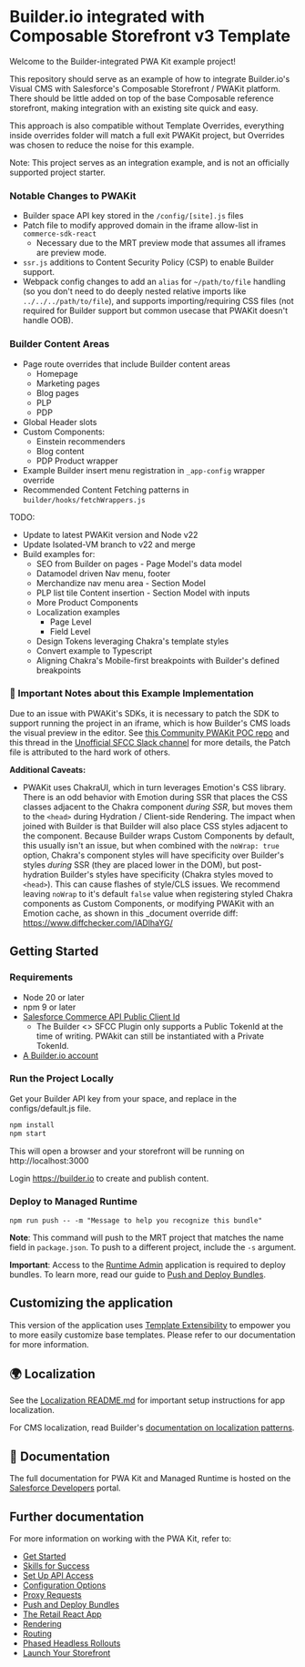 # Builder.io integrated with Composable Storefront v3 Template 

Welcome to the Builder-integrated PWA Kit example project! 

This repository should serve as an example of how to integrate Builder.io's Visual CMS with Salesforce's Composable Storefront / PWAKit platform. There should be little added on top of the base Composable reference storefront, making integration with an existing site quick and easy.

This approach is also compatible without Template Overrides, everything inside overrides folder will match a full exit PWAKit project, but Overrides was chosen to reduce the noise for this example.

Note: This project serves as an integration example, and is not an officially supported project starter.


### Notable Changes to PWAKit
-  Builder space API key stored in the `/config/[site].js` files
-  Patch file to modify approved domain in the iframe allow-list in `commerce-sdk-react`
   -  Necessary due to the MRT preview mode that assumes all iframes are preview mode.
-  `ssr.js` additions to Content Security Policy (CSP) to enable Builder support.
-  Webpack config changes to add an `alias` for `~/path/to/file` handling (so you don't need to do deeply nested relative imports like `../../../path/to/file`), and supports importing/requiring CSS files (not required for Builder support but common usecase that PWAKit doesn't handle OOB).

### Builder Content Areas
-  Page route overrides that include Builder content areas
   -  Homepage
   -  Marketing pages
   -  Blog pages
   -  PLP
   -  PDP
-  Global Header slots
-  Custom Components:
   -  Einstein recommenders
   -  Blog content
   -  PDP Product wrapper
-  Example Builder insert menu registration in `_app-config` wrapper override
-  Recommended Content Fetching patterns in `builder/hooks/fetchWrappers.js`

TODO: 
- Update to latest PWAKit version and Node v22
- Update Isolated-VM branch to v22 and merge
- Build examples for:
  - SEO from Builder on pages - Page Model's data model
  - Datamodel driven Nav menu, footer
  - Merchandize nav menu area - Section Model
  - PLP list tile Content insertion - Section Model with inputs
  - More Product Components
  - Localization examples
    - Page Level
    - Field Level
  - Design Tokens leveraging Chakra's template styles 
  - Convert example to Typescript
  - Aligning Chakra's Mobile-first breakpoints with Builder's defined breakpoints

### 🚨 Important Notes about this Example Implementation

Due to an issue with PWAKit's SDKs, it is necessary to patch the SDK to support running the project in an iframe, which is how Builder's CMS loads the visual preview in the editor. See [this Community PWAKit POC repo](https://github.com/SalesforceCommerceCloud/composable-storefront-pocs/tree/main) and this thread in the [Unofficial SFCC Slack channel](https://sfcc-unofficial.slack.com/archives/C02KUCHDEKH/p1717452731269259) for more details, the Patch file is attributed to the hard work of others.

**Additional Caveats:**
- PWAKit uses ChakraUI, which in turn leverages Emotion's CSS library. There is an odd behavior with Emotion during SSR that places the CSS classes adjacent to the Chakra component *during SSR*, but moves them to the `<head>` during Hydration / Client-side Rendering. The impact when joined with Builder is that Builder will also place CSS styles adjacent to the component. Because Builder wraps Custom Components by default, this usually isn't an issue, but when combined with the `noWrap: true` option, Chakra's component styles will have specificity over Builder's styles *during* SSR (they are placed lower in the DOM), but post-hydration Builder's styles have specificity (Chakra styles moved to `<head>`). This can cause flashes of style/CLS issues. We recommend leaving `noWrap` to it's default `false` value when registering styled Chakra components as Custom Components, or modifying PWAKit with an Emotion cache, as shown in this _document override diff: https://www.diffchecker.com/IADlhaYG/

## Getting Started

### Requirements

- Node 20 or later
- npm 9 or later
- [Salesforce Commerce API Public Client Id](https://developer.salesforce.com/docs/commerce/pwa-kit-managed-runtime/guide/setting-up-api-access.html)
  - The Builder <> SFCC Plugin only supports a Public TokenId at the time of writing. PWAkit can still be instantiated with a Private TokenId.
- [A Builder.io account](https://builder.io/signup)

### Run the Project Locally
Get your Builder API key from your space, and replace in the configs/default.js file.

```bash
npm install
npm start
```

This will open a browser and your storefront will be running on http://localhost:3000

Login https://builder.io to create and publish content. 


### Deploy to Managed Runtime

```
npm run push -- -m "Message to help you recognize this bundle"
```

**Note**: This command will push to the MRT project that matches the name field in `package.json`. To push to a different project, include the `-s` argument.

**Important**: Access to the [Runtime Admin](https://runtime.commercecloud.com/) application is required to deploy bundles. To learn more, read our guide to [Push and Deploy Bundles](https://developer.salesforce.com/docs/commerce/pwa-kit-managed-runtime/guide/pushing-and-deploying-bundles.html).

## Customizing the application

This version of the application uses [Template Extensibility](https://developer.salesforce.com/docs/commerce/pwa-kit-managed-runtime/guide/template-extensibility.html) to empower you to more easily customize base templates. Please refer to our documentation for more information.

## 🌍 Localization

See the [Localization README.md](./packages/template-retail-react-app/translations/README.md) for important setup instructions for app localization.

For CMS localization, read Builder's [documentation on localization patterns](https://www.builder.io/c/docs/localization-intro).

## 📖 Documentation

The full documentation for PWA Kit and Managed Runtime is hosted on the [Salesforce Developers](https://developer.salesforce.com/docs/commerce/pwa-kit-managed-runtime/overview) portal.

## Further documentation

For more information on working with the PWA Kit, refer to:

-   [Get Started](https://developer.salesforce.com/docs/commerce/pwa-kit-managed-runtime/guide/getting-started.html)
-   [Skills for Success](https://developer.salesforce.com/docs/commerce/pwa-kit-managed-runtime/guide/skills-for-success.html)
-   [Set Up API Access](https://developer.salesforce.com/docs/commerce/pwa-kit-managed-runtime/guide/setting-up-api-access.html)
-   [Configuration Options](https://developer.salesforce.com/docs/commerce/pwa-kit-managed-runtime/guide/configuration-options.html)
-   [Proxy Requests](https://developer.salesforce.com/docs/commerce/pwa-kit-managed-runtime/guide/proxying-requests.html)
-   [Push and Deploy Bundles](https://developer.salesforce.com/docs/commerce/pwa-kit-managed-runtime/guide/pushing-and-deploying-bundles.html)
-   [The Retail React App](https://developer.salesforce.com/docs/commerce/pwa-kit-managed-runtime/guide/retail-react-app.html)
-   [Rendering](https://developer.salesforce.com/docs/commerce/pwa-kit-managed-runtime/guide/rendering.html)
-   [Routing](https://developer.salesforce.com/docs/commerce/pwa-kit-managed-runtime/guide/routing.html)
-   [Phased Headless Rollouts](https://developer.salesforce.com/docs/commerce/pwa-kit-managed-runtime/guide/phased-headless-rollouts.html)
-   [Launch Your Storefront](https://developer.salesforce.com/docs/commerce/pwa-kit-managed-runtime/guide/launching-your-storefront.html)
